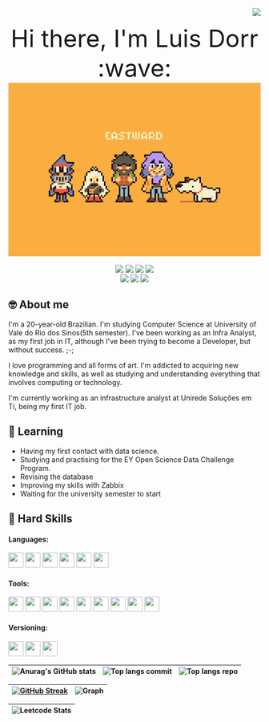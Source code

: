 <img align="right" src="https://komarev.com/ghpvc/?username=luisdorr&color=5A4FCF"><br>

<div align="center">
    <font size="10">Hi there, I'm Luis Dorr :wave:</font>
</div>

<div align="center">
  <a href="https://github.com/luisdorr">
    <img align="center" src="eastward.gif" width="700">
  </a>
</div>
<br>

<div align="center">
  <!-- Work Links -->
  <a href="https://www.linkedin.com/in/luisdorr" target="_blank"><img src="https://img.shields.io/badge/-LinkedIn-%230077B5?style=for-the-badge&logo=linkedin&logoColor=white" target="_blank"></a>
   <a href="https://github.com/luisdorr" target="_blank"><img src="https://img.shields.io/badge/GitHub-100000?style=for-the-badge&logo=github&logoColor=white" target="_blank"></a>
  <a href = "mailto:luisdorr@outlook.com"><img src="https://img.shields.io/badge/Outlook-0078D4?style=for-the-badge&logo=microsoft-outlook&logoColor=white"></a>
  <!-- Social Links -->
  <a href="https://www.instagram.com/luis.dorr/" target="_blank"><img src="https://img.shields.io/badge/-Instagram-%23E4405F?style=for-the-badge&logo=instagram&logoColor=white" target="_blank"></a>
  
</div>
<div align="center">
<!-- OTH Links -->
  <a><img src="https://img.shields.io/badge/-luisdorr﹟2463-%237289da?style=for-the-badge&logo=Discord&logoColor=white" target="_blank"></a>
  <a href="https://open.spotify.com/user/0v5pddv947x9hjbgl50pgbam3" target="_blank"><img src="https://img.shields.io/badge/Spotify-1ED760?&style=for-the-badge&logo=spotify&logoColor=white"target="_blank"></a>
  <a href="https://steamcommunity.com/profiles/76561198269516550" target="_blank"><img src="https://img.shields.io/badge/Steam-000000?style=for-the-badge&logo=steam&logoColor=white" target="_blank"></a>
</div>


## :nerd_face: About me
I'm a 20-year-old Brazilian. I'm studying Computer Science at University of Vale do Rio dos Sinos(5th semester). I've been working as an Infra Analyst, as my first job in IT, although I've been trying to become a Developer, but without success. ;-;

I love programming and all forms of art. I'm addicted to acquiring new knowledge and skills, as well as studying and understanding everything that involves computing or technology.

I'm currently working as an infrastructure analyst at Unirede Soluções em Ti, being my first IT job.

## :seedling: Learning
- Having my first contact with data science.
- Studying and practising for the EY Open Science Data Challenge Program.
- Revising the database
- Improving my skills with Zabbix
- Waiting for the university semester to start

## :briefcase: Hard Skills

#### Languages:
<img src="https://cdn.jsdelivr.net/gh/devicons/devicon@latest/icons/java/java-original-wordmark.svg" width="30" height="30"/> <img src="https://cdn.jsdelivr.net/gh/devicons/devicon@latest/icons/python/python-original.svg" width="30" height="30"/> <img src="https://cdn.jsdelivr.net/gh/devicons/devicon@latest/icons/c/c-original.svg" width="30" height="30"/> <img src="https://cdn.jsdelivr.net/gh/devicons/devicon@latest/icons/cplusplus/cplusplus-original.svg" width="30" height="30"/> <img src="https://cdn.jsdelivr.net/gh/devicons/devicon@latest/icons/csharp/csharp-original.svg" width="30" height="30"/> <img src="https://cdn.jsdelivr.net/gh/devicons/devicon@latest/icons/javascript/javascript-original.svg" width="30" height="30" /> 

#### Tools:
<img src="https://cdn.jsdelivr.net/gh/devicons/devicon@latest/icons/junit/junit-original.svg" width="30" height="30"/> <img src="https://cdn.jsdelivr.net/gh/devicons/devicon@latest/icons/jupyter/jupyter-original.svg" width="30" height="30"/> <img src="https://cdn.jsdelivr.net/gh/devicons/devicon@latest/icons/pandas/pandas-original.svg" width="30" height="30"/> <img src="https://cdn.jsdelivr.net/gh/devicons/devicon@latest/icons/numpy/numpy-original.svg" width="30" height="30"/> <img src="https://cdn.jsdelivr.net/gh/devicons/devicon@latest/icons/matplotlib/matplotlib-original.svg" width="30" height="30"/> <img src="https://cdn.jsdelivr.net/gh/devicons/devicon@latest/icons/docker/docker-original.svg" width="30" height="30" /> <img src="https://cdn.jsdelivr.net/gh/devicons/devicon@latest/icons/kubernetes/kubernetes-original.svg" width="30" height="30"/> <img src="https://cdn.jsdelivr.net/gh/devicons/devicon@latest/icons/jetbrains/jetbrains-original.svg" width="30" height="30"/> <img src="https://cdn.jsdelivr.net/gh/devicons/devicon@latest/icons/vscode/vscode-original.svg" width="30" height="30"/>  
     
#### Versioning:
<img src="https://cdn.jsdelivr.net/gh/devicons/devicon@latest/icons/git/git-original.svg" width="30" height="30"/> <img src="https://cdn.jsdelivr.net/gh/devicons/devicon@latest/icons/github/github-original.svg" width="30" height="30"/> <img src="https://cdn.jsdelivr.net/gh/devicons/devicon@latest/icons/gitlab/gitlab-original.svg" width="30" height="30"/>
                 

| ![Anurag's GitHub stats](https://github-readme-stats.vercel.app/api?username=luisdorr&show_icons=true&&hide_border=true&theme=dark) | ![Top langs commit](http://github-profile-summary-cards.vercel.app/api/cards/repos-per-language?username=luisdorr&hide=Html&theme=dark) | ![Top langs repo](http://github-profile-summary-cards.vercel.app/api/cards/most-commit-language?username=luisdorr&theme=dark) |
| :-: | :-: | :-: |

[![GitHub Streak](https://github-readme-streak-stats.herokuapp.com/?user=luisdorr&hide_border=true&theme=dark)](https://github.com/luisdorr) | ![Graph](http://github-profile-summary-cards.vercel.app/api/cards/profile-details?username=luisdorr&theme=dark) |
| :-: | :-: |

<div align="center">
    
|![Leetcode Stats](https://leetcard.jacoblin.cool/Luisdorr?theme=dark)|
| :-: |

</div>







